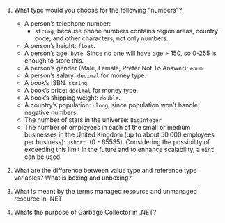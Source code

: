 1. What type would you choose for the following “numbers”?

   - A person’s telephone number: 
     - `string`, because phone numbers contains region areas, country code, and other characters, not only numbers. 
   - A person’s height: `float`.
   - A person’s age: `byte`. Since no one will have age > 150, so 0-255 is enough to store this.
   - A person’s gender (Male, Female, Prefer Not To Answer): `enum`.
   - A person’s salary: `decimal` for money type.
   - A book’s ISBN: `string`
   - A book’s price: `decimal` for money type.
   - A book’s shipping weight: `double`.
   - A country’s population: `ulong`, since population won't handle negative numbers.
   - The number of stars in the universe: `BigInteger`
   - The number of employees in each of the small or medium businesses in the United Kingdom (up to about 50,000 employees per business): `ushort`. (0 - 65535). Considering the possibility of exceeding this limit in the future and to enhance scalability, a `uint` can be used.

2. What are the difference between value type and reference type variables? What is boxing and unboxing?

   

3. What is meant by the terms managed resource and unmanaged resource in .NET

   

4. Whats the purpose of Garbage Collector in .NET?

   